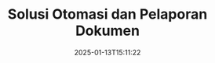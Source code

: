 ---
############################# Static ############################
layout: "family"
date:  2025-01-13T15:11:22
draft: false

product: "Assembly"
product_tag: "assembly"

lang: id

############################# Head ############################
head_title: "API & Aplikasi Penyusunan Dokumen .NET, Java oleh GroupDocs"
head_description: "Dapatkan Solusi Otomasi & Pelaporan Dokumen All-in-One untuk aplikasi .NET dan Java. Hasilkan semua dokumen umum dari template dan data kustom."

############################# Header ############################
title: "Solusi Otomasi dan Pelaporan Dokumen"
description:  |
  Buat laporan terperinci menggunakan template dan sumber data dengan aplikasi dan API lintas platform kami.

  Hasilkan laporan dalam format seperti Word, Excel, Presentasi, dan banyak lagi menggunakan template dengan markup yang fleksibel.

  Isi grafik, barcode, tabel, dan elemen lainnya dengan data dari sumber seperti JSON, XML, CSV, dll.

############################# Supported Platforms ###############################
supported_platforms:
  enable: true
  head_title: "Pilih platform Anda"
  title: "Independensi platform"
  description: "GroupDocs.Assembly kompatibel dengan sistem operasi dan framework berikut:"
  details_link_title: "Pelajari lebih lanjut"

  items:
    # items loop
    - title: ".NET"
      description: GroupDocs.Assembly .NET 
      color: "blue"
      tag: "net"
      link: "/assembly/net/"
      features_link: "https://docs.groupdocs.com/assembly/net/system-requirements/"
      features:
          # features loop
          - rows: "3"
            content: |
                    .NET Framework 2.0 or higher <br> Mono Framework 1.2 or higher
      
          # features loop
          - rows: "4"
            content: |
                    Windows Desktop <br> Windows Server <br> Microsoft Azure <br> Linux
      
          # features loop
          - rows: "3"
            content: |
                    Microsoft Visual Studio <br> Xamarin.Android <br> MonoDevelop
      
          # features loop
          - rows: "1"
            content: |
                    50+ file formats
      

    # items loop
    - title: "Java"
      description: GroupDocs.Assembly Java
      color: "red"
      tag: "java"
      link: "/assembly/java/"
      features_link: "https://docs.groupdocs.com/assembly/java/system-requirements/"
      features:
          # features loop
          - rows: "3"
            content: |
                    Java 7 (1.7) or higher
      
          # features loop
          - rows: "4"
            content: |
                    Windows Desktop <br> Windows Server <br> Linux <br> Mac OS
      
          # features loop
          - rows: "3"
            content: |
                   NetBeans <br> IntelliJ IDEA <br> Eclipse 
      
          # features loop
          - rows: "1"
            content: |
                    50+ file formats

    # items loop
    - title: "Node.js"
      description: GroupDocs.Assembly "Node.js
      color: "green"
      tag: "nodejs-java"
      link: "/assembly/nodejs-java/"
      features_link: "https://docs.groupdocs.com/assembly/nodejs-java/system-requirements/"
      features:
          # features loop
          - rows: "3"
            content: |
                    Node.js 16+ and J2SE 8.0 (1.8)+
      
          # features loop
          - rows: "4"
            content: |
                    Windows <br> Linux <br> Mac OS
      
          # features loop
          - rows: "3"
            content: |
                    Atom <br> Visual Studio Code <br> Editor teks lainnya
      
          # features loop
          - rows: "1"
            content: |
                    50+ file formats


############################# Features ###############################
features:
  enable: true
  title: "Fitur Utama GroupDocs.Assembly"
  description: "Solusi ini membantu Anda membuat laporan dalam format dokumen yang populer, secara otomatis diisi dengan data bisnis Anda. Otomatisasi tugas pembuatan dokumen Anda."

  items:
    # items loop
    - icon: "additional"
      title: "Isi template dengan data"
      content: "Isi laporan menggunakan data dari sumber yang didukung."

    # items loop
    - icon: "manipulate"
      title: "Markup yang fleksibel"
      content: "Tambahkan data ke dokumen dengan cara yang dapat disesuaikan."

    # items loop
    - icon: "structure"
      title: "Fitur dokumen asli"
      content: "Tampilkan data menggunakan tabel, grafik, dan barcode."

    # items loop
    - icon: "merge"
      title: "Semua format populer"
      content: "Mendukung semua format dokumen yang umum digunakan."

############################# Code samples ############################
code_samples:
  enable: true
  title: "Hasilkan laporan yang kustomisasi dengan baik"
  description: "GroupDocs.Assembly contoh kode"
  items:
    # code sample loop
    - title: "Menggunakan Barcode yang Dihasilkan"
      content: |
       GroupDocs.Assembly memungkinkan markup barcode dalam template laporan. Saat membuat laporan, sebuah barcode dihasilkan berdasarkan markup dan data yang disediakan. Tentukan path ke template yang berisi teks, objek data, dan markup. Juga, tentukan sumber data untuk mengisi barcode dengan konten.
      samples:
        - language: "C#"
          color: "blue"
          content: |
            ```csharp {style=abap}   
            // Buat instance kelas DocumentAssembler
            DocumentAssembler assembler = new DocumentAssembler();

            //Tentukan path ke template
            var tmp_path = "barcode_template.docx";

            //Tentukan path untuk dokumen hasil
            var res_path = "result.docx";

            //Buat instance dari datasource
            var data = new DataSourceInfo(DataLayer.GetCustomerData(), "customer");

            //Panggil AssembleDocument untuk menghasilkan laporan
            assembler.AssembleDocument(tmp_path, res_path, data);

            ```
        - language: "Java"
          color: "red"
          content: |
            ```java {style=abap}   
            // Buat instance kelas DocumentAssembler
            DocumentAssembler assembler = new DocumentAssembler();
            
            //Tentukan path ke template
            String tmp_path = "barcode_template.docx";

            //Tentukan path untuk dokumen hasil
            String res_path = "result.docx";

            //Buat instance dari datasource
            DataSourceInfo data = new DataSourceInfo(new DataStorage(), null);

            // Panggil AssembleDocument untuk menghasilkan laporan
            assembler.assembleDocument(tmp_path, res_path, data);

            ```
        - language: "TypeScript"
          color: "green"
          content: |
            ```javascript {style=abap}   
            const assemblyLib = require('@groupdocs/groupdocs.assembly');

            // Buat instance kelas DocumentAssembler
            const assembler = new assemblyLib.DocumentAssembler();
            
            //Tentukan path ke template
            const tmp_path = "barcode_template.docx";

            //Tentukan path untuk dokumen hasil
            const res_path = "result.docx";

            //Buat instance dari datasource
            const data = new assemblyLib.DataSourceInfo(new assemblyLib.DataStorage(), null);

            // Panggil AssembleDocument untuk menghasilkan laporan
            assembler.assembleDocument(tmp_path, res_path, data);

            ```


############################# Supported Formats ###############################
formats:
  enable: true
  title: "Mendukung lebih dari 50 format file"
  description: "GroupDocs.Assembly bekerja dengan hampir semua format file populer"

############################# Metrics ###############################
metrics:
  enable: true
  title: "Statistik produk kami"
  description: "Jelajahi metrik produk untuk mendapatkan wawasan tentang kemajuan, dampak, dan pertumbuhan kami."

  items:
    # items loop
    - number: "50+"
      title: "Format yang Didukung"
      content: "Kami mendukung lebih dari 50 format dokumen yang paling banyak digunakan."

    # items loop
    - number: "650k"
      title: "Unduhan NuGet"
      content: "GroupDocs.Assembly untuk .NET adalah pustaka populer dengan lebih dari 650.000 unduhan di NuGet."

    # items loop
    - number: "18k"
      title: "Unduhan Maven"
      content: "Pengembang Java telah mengunduh GroupDocs.Assembly di Maven lebih dari 18.000 kali."

    # items loop
    - number: "150+"
      title: "Pelanggan Puas"
      content: "Produk kami dipercaya oleh pengembang individu dan perusahaan terkemuka di seluruh dunia untuk menciptakan solusi inovatif."


############################# Customers ###############################
customers:
  enable: true
  title: "Pelanggan Kami yang Puas"
  description: "Perpustakaan GroupDocs digunakan oleh beberapa merek paling terkenal dan dihormati di seluruh dunia."

  items:
    # items loop
    - title: "BenQ Corporation"
      logo: "benq"
      
    # items loop
    - title: "Nasdaq Stock Market"
      logo: "nasdaq"
      
    # items loop
    - title: "AT&T Inc."
      logo: "att"
      
    # items loop
    - title: "Customer logo AstraZeneca"
      logo: "astrazeneca"
      
    # items loop
    - title: "Central Bank of Argentina"
      logo: "argentinacentralbank"
      
    # items loop
    - title: "Roche Holding AG"
      logo: "roche"
      
    # items loop
    - title: "Capita"
      logo: "capita"
      
    # items loop
    - title: "Axa S.A."
      logo: "axa"
      
    # items loop
    - title: "Instructure Inc."
      logo: "instructure"
      
    # items loop
    - title: "Wipro"
      logo: "wipro"


############################# Actions ###############################
actions:
  enable: true
  title: "Siap untuk Memulai?"
  description: "Uji fitur GroupDocs.Assembly secara gratis di platform Anda."

  items:
    # items loop
    - title: ".NET"
      color: "blue"
      link: "/assembly/net/"

    # items loop
    - title: "Java"
      color: "red"
      link: "/assembly/java/"

    # items loop
    - title: "Node.js via Java"
      color: "green"
      link: "/assembly/nodejs-java/"

############################# FAQ ###############################
faq:
  enable: true
  title: "Pertanyaan yang Sering Diajukan"
  description: "Jelajahi Pertanyaan yang Sering Diajukan kami."

  items:
    # items loop
    - question: "Apakah GroupDocs.Assembly memerlukan pustaka eksternal untuk menyusun dokumen?"
      answer: "Tidak, GroupDocs.Assembly bekerja secara independen dan tidak memerlukan pustaka pihak ketiga seperti Adobe Acrobat atau Microsoft Office."

    # items loop
    - question: "Bisakah saya menguji fitur GroupDocs.Assembly sebelum membeli?"
      answer: "Ya, Anda bisa! GroupDocs.Assembly menawarkan uji coba gratis. Instal dan eksplor fitur-fiturnya. Versi percobaan menambahkan 'badge percobaan' ke dokumen Anda dan hanya memproses 3 halaman pertama. Untuk pengalaman penuh, dapatkan lisensi sementara gratis selama 30 hari untuk mengakses semua fitur. Detail lebih lanjut tersedia di [lisensi sementara](https://purchase.groupdocs.com/temporary-license/)."

    # items loop
    - question: "Jenis lisensi apa yang tersedia?"
      answer: "Mencari lisensi GroupDocs.Assembly? Kami menawarkan berbagai pilihan yang sesuai dengan kebutuhan Anda. Pilih berdasarkan ukuran tim, lokasi penerapan (kantor tunggal atau jarak jauh), dan apakah Anda perlu membagikan SDK/API dengan klien untuk distribusi. Sebagai alternatif, pilih lisensi penggunaan bulanan dengan rencana terukur—bayar hanya untuk apa yang Anda gunakan. Temukan opsi terbaik untuk Anda di [harga](https://purchase.groupdocs.com/pricing/assembly/net/)."

############################# Cloud Links ###############################
cloud_links:
  enable: true
  title: "API Low-Code GroupDocs.Assembly"
  description: "Hasilkan dokumen menggunakan aplikasi Anda melalui REST API berbasis cloud kami."
  
  items:
    # items loop
    - title: "GroupDocs.Assembly Cloud for cURL"
      content: "Gunakan API RESTful cURL untuk menambahkan data ke Word, Excel, PowerPoint, dan banyak template lainnya."
      icon: "groupdocs_assembly-for-curl"
      link: "https://products.groupdocs.cloud/assembly/curl"

    # items loop
    - title: "GroupDocs.Assembly Cloud for .NET"
      content: "Tingkatkan aplikasi .NET Anda dengan menghasilkan laporan melalui Cloud SDK. Tampilkan data bisnis dalam format kustom Anda."
      icon: "groupdocs_assembly-for-net"
      link: "https://products.groupdocs.cloud/assembly/net"

    # items loop
    - title: "GroupDocs.Assembly Cloud for Java"
      content: "SDK GroupDocs.Assembly menawarkan berbagai opsi untuk aplikasi Java untuk menghasilkan berbagai jenis dokumen."
      icon: "groupdocs_assembly-for-java"
      link: "https://products.groupdocs.cloud/assembly/java"

############################# App links ###############################
app_links:
  enable: true
  title: "Aplikasi Web GroupDocs.Assembly"
  description: "GroupDocs.Assembly menawarkan aplikasi web gratis untuk menghasilkan dokumen. Anda dapat memproses lebih dari 50 format file populer langsung di browser Anda, GRATIS."

  items:
    # items loop
    - title: "GroupDocs.Assembly Total"
      content: "Hasilkan laporan dalam format Excel, Word, PowerPoint, dan banyak jenis file lainnya langsung dari browser web Anda."
      icon: "groupdocs_watermark-app"
      link: "https://products.groupdocs.app/assembly/total"

    # items loop
    - title: "GroupDocs.Assembly Word"
      content: "Buat dokumen Microsoft Word dari template dan sumber data."
      icon: "groupdocs_words-app"
      link: "https://products.groupdocs.app/assembly/docx"

    # items loop
    - title: "GroupDocs.Assembly Excel"
      content: "Unggah template dan sumber data untuk menghasilkan laporan Excel secara gratis."
      icon: "groupdocs_pdf-app"
      link: "https://products.groupdocs.app/assembly/xlsx"


      


---